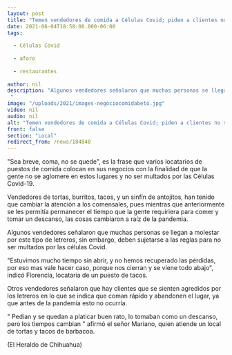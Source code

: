```yaml
---
layout: post
title: "Temen vendedores de comida a Células Covid; piden a clientes no se aglomeren"
date: 2021-06-04T18:58:00.000-06:00
tags:
  
  - Células Covid
  
  - aforo
  
  - restaurantes
  
author: nil
description: "Algunos vendedores señalaron que muchas personas se llegan a molestar por este tipo de letreros "
image: "/uploads/2021/images-negociocomidabeto.jpg"
video: nil
audio: nil
alt: "Temen vendedores de comida a Células Covid; piden a clientes no se aglomeren"
front: false
section: "Local"
redirect_from: /news/184840
---
```


"Sea breve, coma, no se quede", es la frase que varios locatarios de puestos de comida colocan en sus negocios con la finalidad de que la gente no se aglomere en estos lugares y no ser multados por las Células Covid-19.

Vendedores de tortas, burritos, tacos, y un sinfín de antojitos, han tenido que cambiar la atención a los comensales, pues mientras que anteriormente se les permitía permanecer el tiempo que la gente requiriera para comer y tomar un descanso, las cosas cambiaron a raíz de la pandemia.

Algunos vendedores señalaron que muchas personas se llegan a molestar por este tipo de letreros, sin embargo, deben sujetarse a las reglas para no ser multados por las células Covid.

"Estuvimos mucho tiempo sin abrir, y no hemos recuperado las pérdidas, por eso mas vale hacer caso, porque nos cierran y se viene todo abajo", indicó Florencia, locataria de un puesto de tacos.

Otros vendedores señalaron que hay clientes que se sienten agredidos por los letreros en lo que se indica que coman rápido y abandonen el lugar, ya que antes de la pandemia esto no ocurría.

" Pedían y se quedan a platicar buen rato, lo tomaban como un descanso, pero los tiempos cambian " afirmó el señor Mariano, quien atiende un local de tortas y tacos de barbacoa.

(El Heraldo de Chihuahua)